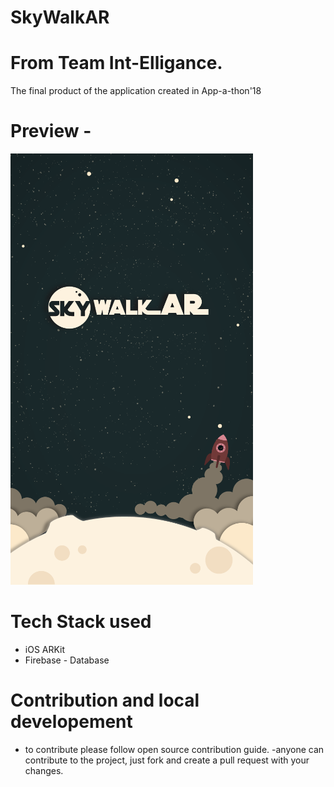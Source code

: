 # SkyWalkAR

# From Team Int-Elligance.

The final product of the application created in App-a-thon'18

# Preview - 

![Preview-](https://github.com/GodsEye-07/SkyWalkAR/blob/master/Designs/splash.png)


# Tech Stack used

- iOS ARKit 
- Firebase - Database

# Contribution and local developement 

- to contribute please follow open source contribution guide.
-anyone can contribute to the project, just fork and create a pull request with your changes.
